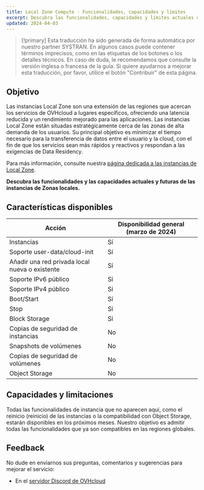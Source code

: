 ```yaml
---
title: Local Zone Compute - Funcionalidades, capacidades y límites
excerpt: Descubra las funcionalidades, capacidades y límites actuales de las instancias de Local Zone
updated: 2024-04-03
---
```


> [!primary]
> Esta traducción ha sido generada de forma automática por nuestro partner SYSTRAN. En algunos casos puede contener términos imprecisos, como en las etiquetas de los botones o los detalles técnicos. En caso de duda, le recomendamos que consulte la versión inglesa o francesa de la guía. Si quiere ayudarnos a mejorar esta traducción, por favor, utilice el botón "Contribuir" de esta página.
>

## Objetivo

Las instancias Local Zone son una extensión de las regiones que acercan los servicios de OVHcloud a lugares específicos, ofreciendo una latencia reducida y un rendimiento mejorado para las aplicaciones.
Las instancias Local Zone están situadas estratégicamente cerca de las zonas de alta demanda de los usuarios. Su principal objetivo es minimizar el tiempo necesario para la transferencia de datos entre el usuario y la cloud, con el fin de que los servicios sean más rápidos y reactivos y respondan a las exigencias de Data Residency.

Para más información, consulte nuestra [página dedicada a las instancias de Local Zone](https://www.ovhcloud.com/es/public-cloud/local-zone-compute/).

**Descubra las funcionalidades y las capacidades actuales y futuras de las instancias de Zonas locales.**

## Características disponibles

| Acción | Disponibilidad general (marzo de 2024) |
| --- | --- |
| Instancias | Sí |
| Soporte user-data/cloud-init | Sí|
| Añadir una red privada local nueva o existente | Sí |
| Soporte IPv6 público | Sí |
| Soporte IPv4 público | Sí |
| Boot/Start | Sí |
| Stop | Sí |
| Block Storage | Sí |
| Copias de seguridad de instancias | No |
| Snapshots de volúmenes | No |
| Copias de seguridad de volúmenes | No |
| Object Storage | No |

## Capacidades y limitaciones

Todas las funcionalidades de instancia que no aparecen aquí, como el reinicio (reinicio) de las instancias o la compatibilidad con Object Storage, estarán disponibles en los próximos meses. Nuestro objetivo es admitir todas las funcionalidades que ya son compatibles en las regiones globales.

## Feedback

No dude en enviarnos sus preguntas, comentarios y sugerencias para mejorar el servicio:

- En el [servidor Discord de OVHcloud](https://discord.gg/ovhcloud)
